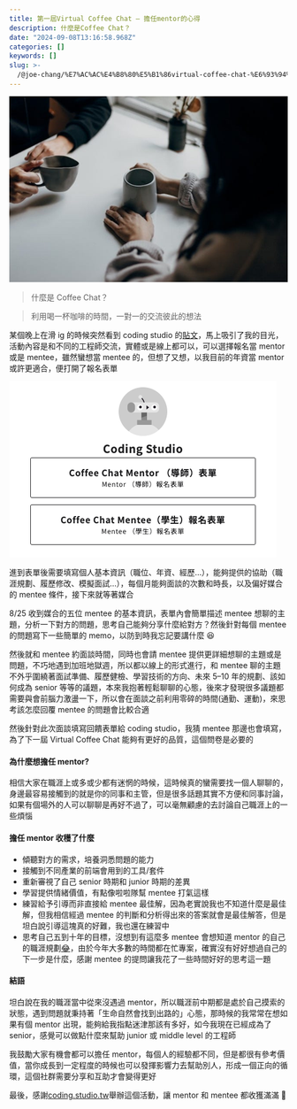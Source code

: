 ```yaml
---
title: 第一屆Virtual Coffee Chat — 擔任mentor的心得
description: 什麼是Coffee Chat？
date: "2024-09-08T13:16:58.968Z"
categories: []
keywords: []
slug: >-
  /@joe-chang/%E7%AC%AC%E4%B8%80%E5%B1%86virtual-coffee-chat-%E6%93%94%E4%BB%BBmentor%E7%9A%84%E5%BF%83%E5%BE%97-dcb0cbb61614
---
```


![](/img/1__iZDZeP0__e3HWnK7ghU1QpQ.jpeg)

> 什麼是 Coffee Chat？

> 利用喝一杯咖啡的時間，一對一的交流彼此的想法

某個晚上在滑 ig 的時候突然看到 coding studio 的[貼文](https://www.instagram.com/p/C-Pwg3IyhkY/?img_index=1)，馬上吸引了我的目光，活動內容是和不同的工程師交流，實體或是線上都可以，可以選擇報名當 mentor 或是 mentee，雖然蠻想當 mentee 的，但想了又想，以我目前的年資當 mentor 或許更適合，便打開了報名表單

![](/img/1__ktjadKz56nqXF7wuOkcbSw.png)

進到表單後需要填寫個人基本資訊（職位、年資、經歷…），能夠提供的協助（職涯規劃、履歷修改、模擬面試…），每個月能夠面談的次數和時長，以及偏好媒合的 mentee 條件，接下來就等著媒合

8/25 收到媒合的五位 mentee 的基本資訊，表單內會簡單描述 mentee 想聊的主題，分析一下對方的問題，思考自己能夠分享什麼給對方？然後針對每個 mentee 的問題寫下一些簡單的 memo，以防到時我忘記要講什麼 😆

然後就和 mentee 約面談時間，同時也會請 mentee 提供更詳細想聊的主題或是問題，不巧地遇到加班地獄週，所以都以線上的形式進行，和 mentee 聊的主題不外乎圍繞著面試準備、履歷健檢、學習技術的方向、未來 5–10 年的規劃、該如何成為 senior 等等的議題，本來我抱著輕鬆聊聊的心態，後來才發現很多議題都需要與會前腦力激盪一下，所以會在面談之前利用零碎的時間(通勤、運動)，來思考該怎麼回覆 mentee 的問題會比較合適

然後針對此次面談填寫回饋表單給 coding studio，我猜 mentee 那邊也會填寫，為了下一屆 Virtual Coffee Chat 能夠有更好的品質，這個問卷是必要的

#### 為什麼想擔任 mentor?

相信大家在職涯上或多或少都有迷惘的時候，這時候真的蠻需要找一個人聊聊的，身邊最容易接觸到的就是你的同事和主管，但是很多話題其實不方便和同事討論，如果有個場外的人可以聊聊是再好不過了，可以毫無顧慮的去討論自己職涯上的一些煩惱

#### 擔任 mentor 收穫了什麼

- 傾聽對方的需求，培養洞悉問題的能力
- 接觸到不同產業的前端會用到的工具/套件
- 重新審視了自己 senior 時期和 junior 時期的差異
- 學習提供情緒價值，有點像啦啦隊幫 mentee 打氣這樣
- 練習給予引導而非直接給 mentee 最佳解，因為老實說我也不知道什麼是最佳解，但我相信經過 mentee 的判斷和分析得出來的答案就會是最佳解答，但是坦白說引導這塊真的好難，我也還在練習中
- 思考自己五到十年的目標，沒想到有這麼多 mentee 會想知道 mentor 的自己的職涯規劃[😂](https://emojipedia.org/face-with-tears-of-joy)，由於今年大多數的時間都在忙專案，確實沒有好好想過自己的下一步是什麼，感謝 mentee 的提問讓我花了一些時間好好的思考這一題

#### 結語

坦白說在我的職涯當中從來沒遇過 mentor，所以職涯前中期都是處於自己摸索的狀態，遇到問題就秉持著「生命自然會找到出路的」心態，那時候的我常常在想如果有個 mentor 出現，能夠給我指點迷津那該有多好，如今我現在已經成為了 senior，感覺可以做點什麼來幫助 junior 或 middle level 的工程師

我鼓勵大家有機會都可以擔任 mentor，每個人的經驗都不同，但是都很有參考價值，當你成長到一定程度的時候也可以發揮影響力去幫助別人，形成一個正向的循環，這個社群需要分享和互助才會變得更好

最後，感謝[coding.studio.tw](https://www.instagram.com/coding.studio.tw/)舉辦這個活動，讓 mentor 和 mentee 都收獲滿滿 👏
